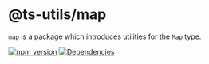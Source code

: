# @ts-utils/map

`map` is a package which introduces utilities for the `Map` type.

[![npm version](https://badge.fury.io/js/%40ts-utils%2Fmap.svg)](https://badge.fury.io/js/%40ts-utils%2Fts-map)
[![Dependencies](https://david-dm.org/tnc1997/ts-utils%3Fpath%3Dlibraries%2Fmap.svg)](https://david-dm.org/tnc1997/ts-utils?path=libraries/map)
